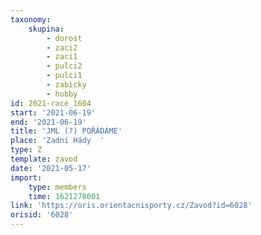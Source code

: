 ```yaml
---
taxonomy:
    skupina:
        - dorost
        - zaci2
        - zaci1
        - pulci2
        - pulci1
        - zabicky
        - hobby
id: 2021-race_1604
start: '2021-06-19'
end: '2021-06-19'
title: 'JML (?) POŘÁDÁME'
place: 'Zadní Hády  '
type: Z
template: zavod
date: '2021-05-17'
import:
    type: members
    time: 1621278001
link: 'https://oris.orientacnisporty.cz/Zavod?id=6028'
orisid: '6028'
---
```


